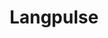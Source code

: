 ---
id: 8edog4s6cc2e6srscflhhvn
title: Langpulse
desc: ''
updated: 1744453416980
created: 1744376340785
---